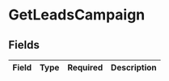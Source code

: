# GetLeadsCampaign


## Fields

| Field       | Type        | Required    | Description |
| ----------- | ----------- | ----------- | ----------- |